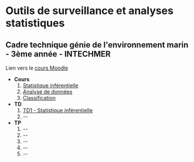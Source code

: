 # Outils de surveillance et analyses statistiques

## Cadre technique génie de l'environnement marin - 3ème année - INTECHMER

Lien vers le [cours Moodle](https://par.moodle.lecnam.net/course/view.php?id=22651)

-   **Cours**
    1.  [Statistique inférentielle](cm1--stat-inf.html)
    2.  [Analyse de données](cm2--add.html)
    3.  [Classification](cm3--classif.html)
-   **TD**
    1.  [TD1 - Statistique inférentielle](td1--stat-inf.html)
    2.  --
-   **TP**
    1.  --
    2.  --
    3.  --
    4.  --
    5.  --

<!--
Programme à faire :
- Taille d'échantillon
- Test : Normalité, Shapiro, chi^2/Fisher, T-test/Wilcoxon, ANOVA/Kruskal-Wallis
- ADD : ACP, AFC, HAC, k-means
- Méthodologie, échantillonage/sondage
- Variable aléatoire vs variable contrôlée
- Mise en place du protocole ?
- PCOA ??
Organisation :
- CM 1h30  -> Proba, loi et Test
- CM 2h    -> ACP et AFC
- CM 1h30  -> CAH et k-means
- TD 3h    -> Tests
- TD 1h30  -> ??
- TP 3h    -> R - stats desc et normalité/chi2 univarié
- TP 3h    -> T-test/wilcoxon - ANOVA/Kruskal-Wallis
- TP 3h    -> ACP / AFC
- TP 3h    -> k-means / CAH
- TP 3h    -> Récap' global
-->
